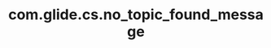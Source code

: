 ---
layout: page
title: com.glide.cs.no_topic_found_message
description: ""
value: "Please try entering your request in a different way. I'm currently better at understanding short sentences."
---